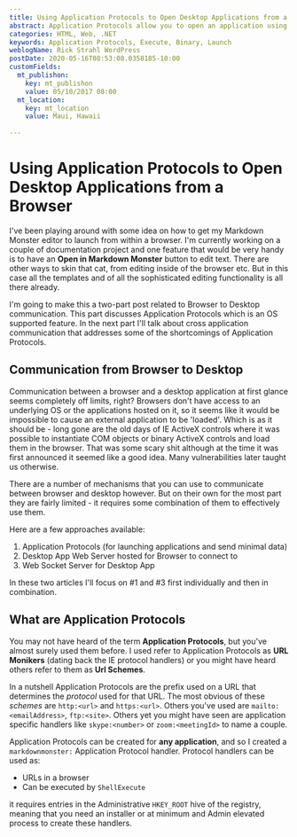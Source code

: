 ```yaml
---
title: Using Application Protocols to Open Desktop Applications from a Browser
abstract: Application Protocols allow you to open an application using either shell protocols using ShellExecute or a WebBrowser using syntax like `markdownmonster:open` or `markdownmonster:untitled`. This can be an easy and useful mechanism for launching applications especially from a browser.
categories: HTML, Web, .NET
keywords: Application Protocols, Execute, Binary, Launch
weblogName: Rick Strahl WordPress
postDate: 2020-05-16T08:53:08.0358185-10:00
customFields:
  mt_publishon:
    key: mt_publishon
    value: 05/10/2017 08:00
  mt_location:
    key: mt_location
    value: Maui, Hawaii
    
---
```

# Using Application Protocols to Open Desktop Applications from a Browser

I've been playing around with some idea on how to get my Markdown Monster editor to launch from within a browser. I'm currently working on a couple of documentation project and one feature that would be very handy is to have an **Open in Markdown Monster** button to edit text. There are other ways to skin that cat, from editing inside of the browser etc. But in this case all the templates and of all the sophisticated editing functionality is all there already.

I'm going to make this a two-part post related to Browser to Desktop communication. This part discusses Application Protocols which is an OS supported feature. In the next part I'll talk about cross application communication that addresses some of the shortcomings of Application Protocols.

## Communication from Browser to Desktop
Communication between a browser and a desktop application at first glance seems completely off limits, right? Browsers don't have access to an underlying OS or the applications hosted on it, so it seems like it would be impossible to cause an external application to be 'loaded'. Which is as it should be - long gone are the old days of IE ActiveX controls where it was possible to instantiate COM objects or binary ActiveX controls and load them in the browser. That was some scary shit although at the time it was first announced it seemed like a good idea. Many vulnerabilities later taught us otherwise.

There are a number of mechanisms that you can use to communicate between browser and desktop however. But on their own for the most part they are fairly limited - it requires some combination of them to effectively use them.

Here are a few approaches available:

1. Application Protocols (for launching applications and send minimal data)
2. Desktop App Web Server hosted for Browser to connect to
3.  Web Socket Server for Desktop App

In these two articles I'll focus on #1 and #3 first individually and then in combination.

## What are Application Protocols
You may not have heard of the term **Application Protocols**, but you've almost surely used them before. I used refer to Application Protocols as **URL Monikers** (dating back the IE protocol handlers) or you might have heard others refer to them as **Url Schemes**.

In a nutshell Application Protocols are the prefix used on a URL that determines the *protocol* used for that URL. The most obvious of these *schemes* are `http:<url>` and `https:<url>`. Others you've used are `mailto:<emailAddress>`, `ftp:<site>`. Others yet you might have seen are application specific handlers like `skype:<number>` or `zoom:<meetingId>` to name a couple.

Application Protocols can be created for **any application**, and so I created a `markdownmonster:` Application Protocol handler. Protocol handlers can be used as:

* URLs in a browser
* Can be executed by `ShellExecute`

it requires entries in the Administrative `HKEY_ROOT` hive of the registry, meaning that you need an installer or at minimum and Admin elevated process to create these handlers.